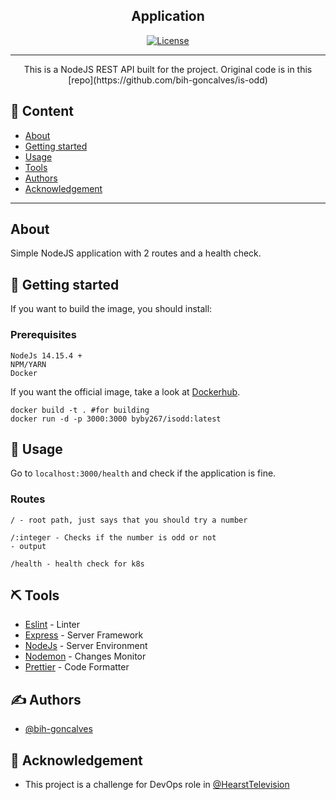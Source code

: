 <h2 align="center">Application</h2>

<div align="center">

[![License](https://img.shields.io/badge/license-MIT-blue.svg)](/LICENSE)

</div>

---

<p align="center"> This is a NodeJS REST API built for the project. Original code is in this [repo](https://github.com/bih-goncalves/is-odd)
    <br>
</p>

## 📝 Content

- [About](#about)
- [Getting started](#getting_started)
- [Usage](#usage)
- [Tools](#built_using)
- [Authors](#authors)
- [Acknowledgement](#acknowledgement)
---

## About <a name = "about"></a>

Simple NodeJS application with 2 routes and a health check.

## 🏁 Getting started <a name = "getting_started"></a>

If you want to build the image, you should install:

### Prerequisites

```
NodeJs 14.15.4 +
NPM/YARN
Docker
```

If you want the official image, take a look at [Dockerhub](https://hub.docker.com/r/byby267/isodd).

```
docker build -t . #for building
docker run -d -p 3000:3000 byby267/isodd:latest
```

## 🎈 Usage <a name="usage"></a>

Go to `localhost:3000/health` and check if the application is fine.

### Routes

```
/ - root path, just says that you should try a number

/:integer - Checks if the number is odd or not
- output

/health - health check for k8s
```

## ⛏️ Tools <a name = "built_using"></a>

- [Eslint](https://eslint.org/) - Linter
- [Express](https://expressjs.com/) - Server Framework
- [NodeJs](https://nodejs.org/en/) - Server Environment
- [Nodemon](https://nodemon.io/) - Changes Monitor
- [Prettier](https://prettier.io/) - Code Formatter

## ✍️ Authors <a name = "authors"></a>

- [@bih-goncalves](https://github.com/bih-goncalves)

## 🎉 Acknowledgement <a name = "acknowledgement"></a>

- This project is a challenge for DevOps role in [@HearstTelevision](https://www.hearst.com/broadcasting)
